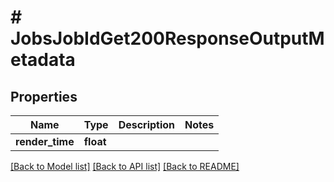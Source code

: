 # # JobsJobIdGet200ResponseOutputMetadata

## Properties

Name | Type | Description | Notes
------------ | ------------- | ------------- | -------------
**render_time** | **float** |  |

[[Back to Model list]](../../README.md#models) [[Back to API list]](../../README.md#endpoints) [[Back to README]](../../README.md)
